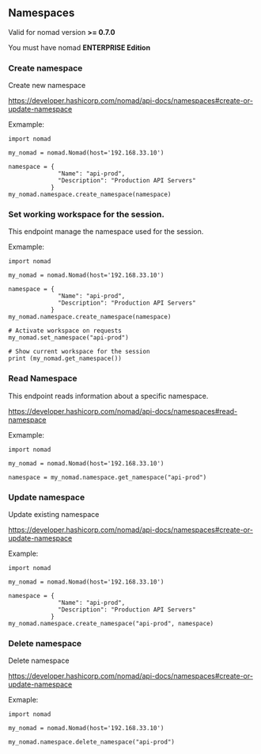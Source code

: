 ## Namespaces

Valid for nomad version **>= 0.7.0**

You must have nomad **ENTERPRISE Edition**

### Create namespace

Create new namespace

https://developer.hashicorp.com/nomad/api-docs/namespaces#create-or-update-namespace

Exmample:

```
import nomad

my_nomad = nomad.Nomad(host='192.168.33.10')

namespace = {
              "Name": "api-prod",
              "Description": "Production API Servers"
            }
my_nomad.namespace.create_namespace(namespace)
```

### Set working workspace for the session.

This endpoint manage the namespace used for the session.

Exmample:

```
import nomad

my_nomad = nomad.Nomad(host='192.168.33.10')

namespace = {
              "Name": "api-prod",
              "Description": "Production API Servers"
            }
my_nomad.namespace.create_namespace(namespace)

# Activate workspace on requests
my_nomad.set_namespace("api-prod")

# Show current workspace for the session
print (my_nomad.get_namespace())
```

### Read Namespace

This endpoint reads information about a specific namespace.

https://developer.hashicorp.com/nomad/api-docs/namespaces#read-namespace

Exmample:

```
import nomad

my_nomad = nomad.Nomad(host='192.168.33.10')

namespace = my_nomad.namespace.get_namespace("api-prod")
```


### Update namespace

Update existing namespace

https://developer.hashicorp.com/nomad/api-docs/namespaces#create-or-update-namespace

Example:

```
import nomad

my_nomad = nomad.Nomad(host='192.168.33.10')

namespace = {
              "Name": "api-prod",
              "Description": "Production API Servers"
            }
my_nomad.namespace.create_namespace("api-prod", namespace)
```

### Delete namespace

Delete namespace

https://developer.hashicorp.com/nomad/api-docs/namespaces#create-or-update-namespace

Exmaple:

```
import nomad

my_nomad = nomad.Nomad(host='192.168.33.10')

my_nomad.namespace.delete_namespace("api-prod")
```
